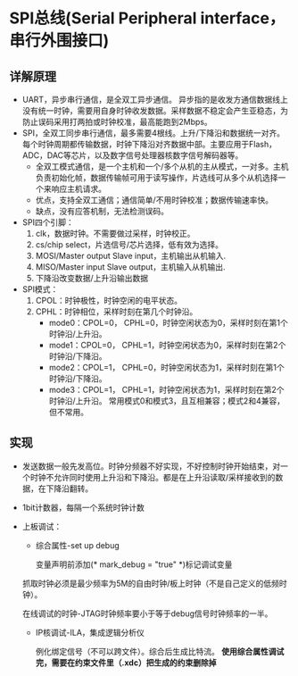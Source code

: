 # SPI总线(Serial Peripheral interface，串行外围接口)
## 详解原理
* UART，异步串行通信，是全双工异步通信。
    异步指的是收发方通信数据线上没有统一时钟，需要用自身时钟收发数据。采样数据不稳定会产生亚稳态，为防止误码采用打两拍或时钟校准，最高能跑到2Mbps。
* SPI，全双工同步串行通信，最多需要4根线。上升/下降沿和数据统一对齐。每个时钟周期都传输数据，时钟下降沿对齐数据中部。主要应用于Flash，ADC，DAC等芯片，以及数字信号处理器核数字信号解码器等。
    - 全双工模式通信，是一个主机和一个/多个从机的主从模式，一对多。主机负责初始化帧，数据传输帧可用于读写操作，片选线可从多个从机选择一个来响应主机请求。
    - 优点，支持全双工通信；通信简单/不用时钟校准；数据传输速率快。
    - 缺点，没有应答机制，无法检测误码。
* SPI四个引脚：
    1. clk，数据时钟。不需要做过采样，时钟校正。 
    2. cs/chip select，片选信号/芯片选择，低有效为选择。 
    3. MOSI/Master output Slave input，主机输出从机输入. 
    4. MISO/Master input Slave output，主机输入从机输出.
    5. 下降沿改变数据/上升沿输出数据
* SPI模式：
    1. CPOL：时钟极性，时钟空闲的电平状态。
    2. CPHL：时钟相位，采样时刻在第几个时钟沿。
       - mode0：CPOL=0， CPHL=0，时钟空闲状态为0，采样时刻在第1个时钟沿/上升沿。
       - mode1：CPOL=0， CPHL=1，时钟空闲状态为0，采样时刻在第2个时钟沿/下降沿。
       - mode2：CPOL=1， CPHL=0，时钟空闲状态为1，采样时刻在第1个时钟沿/下降沿。
       - mode3：CPOL=1， CPHL=1，时钟空闲状态为1，采样时刻在第2个时钟沿/上升沿。
    常用模式0和模式3，且互相兼容；模式2和4兼容，但不常用。
## 实现
* 发送数据一般先发高位。时钟分频器不好实现，不好控制时钟开始结束，对一个时钟不允许同时使用上升沿和下降沿。都是在上升沿读取/采样接收到的数据，在下降沿翻转。
* 1bit计数器，每隔一个系统时钟计数
* 上板调试：
    - 综合属性-set up debug 
        
        变量声明前添加(* mark_debug = "true" *)标记调试变量

    抓取时钟必须是最少频率为5M的自由时钟/板上时钟（不是自己定义的低频时钟）。

    在线调试的时钟-JTAG时钟频率要小于等于debug信号时钟频率的一半。
    - IP核调试-ILA，集成逻辑分析仪
        
        例化绑定信号（不可以跨文件）。综合后生成比特流。
        **使用综合属性调试完，需要在约束文件里（.xdc）把生成的约束删除掉**



##

##


##




